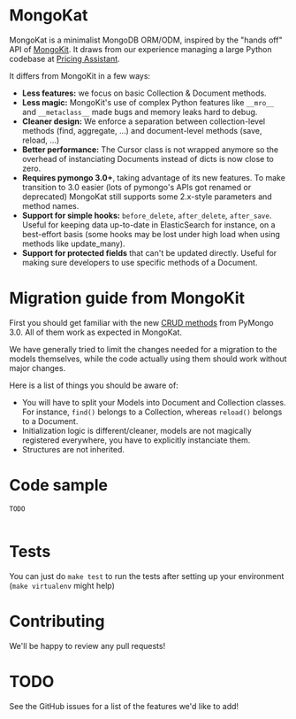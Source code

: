 MongoKat
========

MongoKat is a minimalist MongoDB ORM/ODM, inspired by the "hands off" API of [MongoKit](https://github.com/namlook/mongokit). It draws from our experience managing a large Python codebase at [Pricing Assistant](http://www.pricingassistant.com/).

It differs from MongoKit in a few ways:

 - **Less features:** we focus on basic Collection & Document methods.
 - **Less magic:** MongoKit's use of complex Python features like `__mro__` and `__metaclass__` made bugs and memory leaks hard to debug.
 - **Cleaner design:** We enforce a separation between collection-level methods (find, aggregate, ...) and document-level methods (save, reload, ...)
 - **Better performance:** The Cursor class is not wrapped anymore so the overhead of instanciating Documents instead of dicts is now close to zero.
 - **Requires pymongo 3.0+**, taking advantage of its new features. To make transition to 3.0 easier (lots of pymongo's APIs got renamed or deprecated) MongoKat still supports some 2.x-style parameters and method names.
 - **Support for simple hooks:** `before_delete`, `after_delete`, `after_save`. Useful for keeping data up-to-date in ElasticSearch for instance, on a best-effort basis (some hooks may be lost under high load when using methods like update_many).
 - **Support for protected fields** that can't be updated directly. Useful for making sure developers to use specific methods of a Document.


Migration guide from MongoKit
=============================

First you should get familiar with the new [CRUD methods](http://api.mongodb.org/python/current/changelog.html#collection-changes) from PyMongo 3.0. All of them work as expected in MongoKat.

We have generally tried to limit the changes needed for a migration to the models themselves, while the code actually using them should work without major changes.

Here is a list of things you should be aware of:

 - You will have to split your Models into Document and Collection classes. For instance, `find()` belongs to a Collection, whereas `reload()` belongs to a Document.
 - Initialization logic is different/cleaner, models are not magically registered everywhere, you have to explicitly instanciate them.
 - Structures are not inherited.


Code sample
===========

```
TODO


```


Tests
=====

You can just do `make test` to run the tests after setting up your environment (`make virtualenv` might help)

Contributing
============

We'll be happy to review any pull requests!

TODO
====

See the GitHub issues for a list of the features we'd like to add!